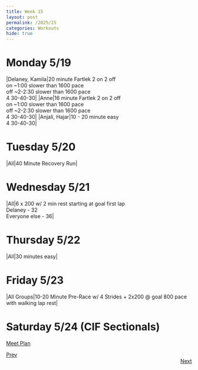 ```yaml
---
title: Week 15
layout: post
permalink: /2025/15
categories: Workouts
hide: true
---
```


# Monday 5/19

|Delaney, Kamila|20 minute Fartlek 2 on 2 off <br> on ~1:00 slower than 1600 pace <br> off ~2-2:30 slower than 1600 pace <br> 4 30-40-30|
|Anne|16 minute Fartlek 2 on 2 off <br> on ~1:00 slower than 1600 pace <br> off ~2-2:30 slower than 1600 pace <br> 4 30-40-30|
|Anjali, Hajar|10 - 20 minute easy <br> 4 30-40-30|

# Tuesday 5/20

|All|40 Minute Recovery Run| 

# Wednesday 5/21 

|All|6 x 200 w/ 2 min rest starting at goal first lap <br> Delaney - 32 <br> Everyone else - 36|

# Thursday 5/22

|All|30 minutes easy|

# Friday 5/23

|All Groups|10-20 Minute Pre-Race w/ 4 Strides + 2x200 @ goal 800 pace with walking lap rest|

# Saturday 5/24 (CIF Sectionals)

[Meet Plan]({{site.baseurl}}/2025/CIFF)

<div style="text-align: left"> <a href="{{site.baseurl}}/2025/14">Prev</a></div> 
<div style="text-align: right"> <a href="{{site.baseurl}}/2025/16">Next</a></div>
